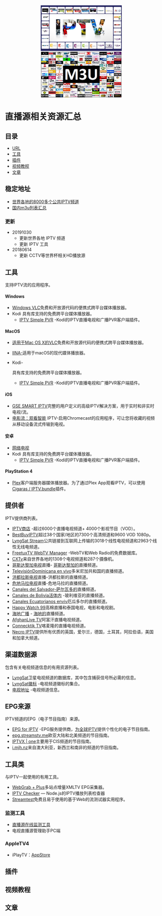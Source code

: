 <p align="center"><img src="img/IPTV.jpg" alt="iptv" width="auto" height="150"><img src="img/M3U.jpg" alt="iptv" width="auto" height="150"</p>

# 直播源相关资源汇总

## 目录

- [URL](#稳定地址)
- [工具](#工具)
- [插件](#插件)
- [视频教程](#视频教程)
- [文章](#文章)

## 稳定地址

- [世界各地的8000多个公共IPTV频道](iptv.md)
- [国内m3u列表汇总](list.md)
### 更新

 - 20191030
     - 更新世界各地 IPTV 频道
     - 更新 IPTV 工具
 - 20180614
    - 更新 CCTV等世界杯相关HD播放源

## 工具

支持IPTV流的应用程序。

#### Windows

- [Windows VLC](https://www.videolan.org/vlc/download-windows.html)免费和开放源代码的便携式跨平台媒体播放器。
- Kodi 具有库支持的免费跨平台媒体播放器。
  - [IPTV Simple PVR](https://kodi.tv/addon/pvr-client/pvr-iptv-simple-client) -Kodi的IPTV直播电视和广播PVR客户端插件。

#### MacOS

- [适用于Mac OS X的VLC](https://www.videolan.org/vlc/download-macosx.html)免费和开放源代码的便携式跨平台媒体播放器。

- [IINA-](https://iina.io/)适用于macOS的现代媒体播放器。

- Kodi-

  具有库支持的免费跨平台媒体播放器。

  - [IPTV Simple PVR](https://kodi.tv/addon/pvr-client/pvr-iptv-simple-client) -Kodi的IPTV直播电视和广播PVR客户端插件。

#### iOS

- [GSE SMART IPTV](https://apps.apple.com/us/app/gse-smart-iptv/id1028734023)完整的用户定义的高级IPTV解决方案，用于实时和非实时电视/流。
- [电影流：观看智能](https://apps.apple.com/us/app/movie-stream-ip-tv-films/id1450912244) IPTV-启用Chromecast的应用程序，可让您将收藏的视频从移动设备流式传输到电视。

#### 安卓

- [网络电视](https://play.google.com/store/apps/details?id=com.dnamedya.netiptv)
- Kodi 具有库支持的免费跨平台媒体播放器。
  - [IPTV Simple PVR](https://kodi.tv/addon/pvr-client/pvr-iptv-simple-client) -Kodi的IPTV直播电视和广播PVR客户端插件。

#### PlayStation 4

- [Plex](https://www.plex.tv/apps-devices/#modal-devices-playstation-4)客户端服务器媒体播放器。为了通过Plex App观看IPTV，可以使用[Cigaras / IPTV.bundle](https://github.com/Cigaras/IPTV.bundle)插件。

## 提供者

IPTV提供商列表。

- [IPTV商店](https://iptv.shop/) -超过6000个直播电视频道+ 4000个影视节目（VOD）。
- [BestBuyIPTV](https://bestbuyiptv.com/)超过38个国家/地区的7300个高清频道和9600 VOD 1080p。
- [LyngSat Stream](http://www.lyngsat-stream.com/)公共链接到互联网上传输的3018个线性电视频道和2963个线性无线电频道。
- [FreetuxTV WebTV Manager](http://database.freetuxtv.net/site/index) -WebTV和Web Radio的免费数据库。
- [CXTv](http://www.cxtvlive.com/)来自世界各地的1308个电视频道和287个摄像机。
- [哥斯达黎加电视](http://www.costaricaenvivo.net/)直播- [哥斯达黎加的](http://www.costaricaenvivo.net/)直播频道。
- [TelevisiónDominicana en vivo](http://www.televisiondominicanaenvivo.com/)多米尼加共和国的直播频道。
- [洪都拉斯电视](http://www.canalesdehondurasenvivo.com/)直播-洪都拉斯的直播频道。
- [危地马拉电视](https://www.guatemalaenvivo.net/)直播-危地马拉的直播频道。
- [Canales del Salvador-萨尔瓦多的](http://www.canalesdelsalvadorenvivo.com/)直播频道。
- [Canales de Bolivia活体内](http://www.canalesbolivianosenvivo.com/) -玻利维亚的直播频道。
- [Canales Ecuatorianos enviv](https://www.canalesecuatorianosenvivo.com/)厄瓜多尔的直播频道。
- [Happy Watch 99](https://happywatch99.com/)高棉直播和泰国电视，电影和电视剧。
- [海地广播](https://hbiptv.com/) - [海地的](https://hbiptv.com/)直播频道。
- [AfghanLive TV](http://www.afghanlive.tv/)阿富汗直播电视频道。
- [Connecktik TV](http://connectik.tv/)喀麦隆的直播电视频道。
- [Necro IPTV](https://necroiptv.com/)提供所有优质的英国，爱尔兰，德国，土耳其，阿拉伯语，美国和加拿大频道。

## 渠道数据源

包含有关电视频道信息的有用资源列表。

- [LyngSat](https://www.lyngsat.com/)卫星电视频道的数据库，其中包含捕获信号所必需的信息。
- [LyngSat徽标](https://www.lyngsat-logo.com/) -电视频道徽标的集合。
- [电视地址](http://www.tv-address.com/) -电视频道信息。

## EPG来源

IPTV频道的EPG（电子节目指南）来源。

- [EPG for IPTV](https://www.iptv-epg.com/) -EPG服务提供商，[为全球IPTV](https://www.iptv-epg.com/)提供个性化的电子节目指南。
- [epg.streamstv.me](http://epg.streamstv.me/epg/)欧亚大陆和北美频道的节目指南。
- [IPTVX | one](https://iptvx.one/viewtopic.php?f=12&t=4&sid=5d7f43099b396af229d5961ec746fc14)主要用于CIS频道的节目指南。
- [i.mjh.nz](http://i.mjh.nz/)来自澳大利亚，新西兰和南非的频道的节目指南。

## 工具类

与IPTV一起使用的有用工具。

- [WebGrab + Plus](http://www.webgrabplus.com/)多站点增量XMLTV EPG采集器。
- [IPTV Checker](https://www.npmjs.com/package/iptv-checker) — Node.js的IPTV播放列表检查器
- [Streamtest](https://streamtest.in/)免费且易于使用的基于Web的流测试器实用程序。

### 监测工具

- [直播源在线监测工具](http://cha.znds.com)
- 电视直播源管理助手PC端

### AppleTV4

- iPlayTV：[AppStore](https://itunes.apple.com/us/app/iplaytv/id1072226801?mt=8)

## 插件

## 视频教程

## 文章
